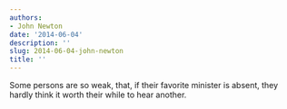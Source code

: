 ```yaml
---
authors:
- John Newton
date: '2014-06-04'
description: ''
slug: 2014-06-04-john-newton
title: ''
---
```

Some persons are so weak, that, if their favorite minister is absent, they hardly think it worth their while to hear another.



